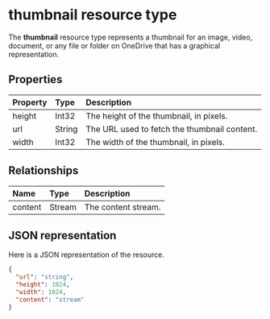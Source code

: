 # thumbnail resource type

The **thumbnail** resource type represents a thumbnail for an image, video,
document, or any file or folder on OneDrive that has a graphical representation.

## Properties

| Property | Type   | Description                                  |
|:---------|:-------|:---------------------------------------------|
| height   | Int32  | The height of the thumbnail, in pixels.      |
| url      | String | The URL used to fetch the thumbnail content. |
| width    | Int32  | The width of the thumbnail, in pixels.       |


## Relationships

| Name    | Type   | Description         |
|:--------|:-------|:--------------------|
| content | Stream | The content stream. |


## JSON representation

Here is a JSON representation of the resource.

<!-- {
  "blockType": "resource",
  "optionalProperties": ["content", "height", "width"],
  "@odata.type": "microsoft.graph.thumbnail"
}-->

```json
{
  "url": "string",
  "height": 1024,
  "width": 1024,
  "content": "stream"
}
```

<!-- uuid: 8fcb5dbc-d5aa-4681-8e31-b001d5168d79
2015-10-25 14:57:30 UTC -->
<!-- {
  "type": "#page.annotation",
  "description": "thumbnail resource",
  "keywords": "",
  "section": "documentation",
  "tocPath": ""
}-->
